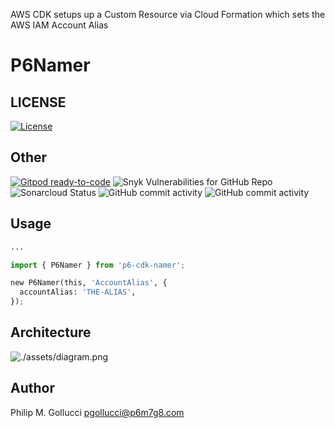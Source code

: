 AWS CDK setups up a Custom Resource via Cloud Formation which sets the AWS IAM Account Alias

# P6Namer

## LICENSE

[![License](https://img.shields.io/badge/License-Apache%202.0-yellowgreen.svg)](https://opensource.org/licenses/Apache-2.0)

## Other

[![Gitpod ready-to-code](https://img.shields.io/badge/Gitpod-ready--to--code-blue?logo=gitpod)](https://gitpod.io/#https://github.com/p6m7g8/p6-cdk-namer) ![Snyk Vulnerabilities for GitHub Repo](https://img.shields.io/snyk/vulnerabilities/github/p6m7g8/p6-cdk-namer) ![Sonarcloud Status](https://sonarcloud.io/api/project_badges/measure?project=p6m7g8_p6-cdk-namer&metric=alert_status) ![GitHub commit activity](https://img.shields.io/github/commit-activity/y/p6m7g8/p6-cdk-namer) ![GitHub commit activity](https://img.shields.io/github/commit-activity/m/p6m7g8/p6-cdk-namer)

## Usage

```python
...

import { P6Namer } from 'p6-cdk-namer';

new P6Namer(this, 'AccountAlias', {
  accountAlias: 'THE-ALIAS',
});
```

## Architecture

![./assets/diagram.png](./assets/diagram.png)

## Author

Philip M. Gollucci [pgollucci@p6m7g8.com](mailto:pgollucci@p6m7g8.com)

